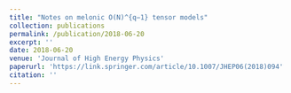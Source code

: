 ```yaml
---
title: "Notes on melonic O(N)^{q−1} tensor models"
collection: publications
permalink: /publication/2018-06-20
excerpt: ''
date: 2018-06-20
venue: 'Journal of High Energy Physics'
paperurl: 'https://link.springer.com/article/10.1007/JHEP06(2018)094'
citation: ''
---
```




